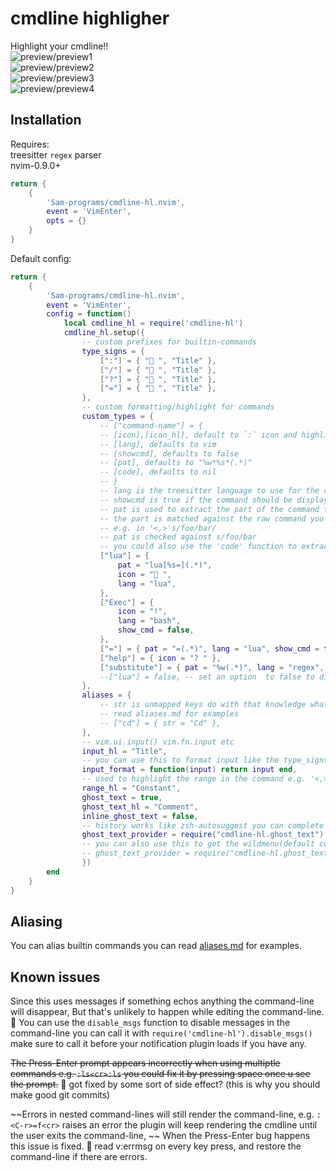 # cmdline highligher
Highlight your cmdline!!  
![preview/preview1](preview/preview1.png)  
![preview/preview2](preview/preview2.png)  
![preview/preview3](preview/preview3.png)  
![preview/preview4](preview/preview4.png)  
## Installation
Requires:   
treesitter `regex` parser  
nvim-0.9.0+
```lua
return {
    {
        'Sam-programs/cmdline-hl.nvim',
        event = 'VimEnter',
        opts = {}
    }
}
```
Default config:
```lua
return {
    {
        'Sam-programs/cmdline-hl.nvim',
        event = 'VimEnter',
        config = function()
            local cmdline_hl = require('cmdline-hl')
            cmdline_hl.setup({
                -- custom prefixes for builtin-commands
                type_signs = {
                    [":"] = { " ", "Title" },
                    ["/"] = { " ", "Title" },
                    ["?"] = { " ", "Title" },
                    ["="] = { " ", "Title" },
                },
                -- custom formatting/highlight for commands
                custom_types = {
                    -- ["command-name"] = {
                    -- [icon],[icon_hl], default to `:` icon and highlight
                    -- [lang], defaults to vim
                    -- [showcmd], defaults to false
                    -- [pat], defaults to "%w*%s*(.*)"
                    -- [code], defaults to nil
                    -- }
                    -- lang is the treesitter language to use for the commands
                    -- showcmd is true if the command should be displayed or to only show the icon
                    -- pat is used to extract the part of the command that needs highlighting
                    -- the part is matched against the raw command you don't need to worry about ranges
                    -- e.g. in '<,>'s/foo/bar/
                    -- pat is checked against s/foo/bar
                    -- you could also use the 'code' function to extract the part that needs highlighting
                    ["lua"] = {
                        pat = "lua[%s=](.*)",
                        icon = " ",
                        lang = "lua",
                    },
                    ["Exec"] = {
                        icon = "!",
                        lang = "bash",
                        show_cmd = false,
                    },
                    ["="] = { pat = "=(.*)", lang = "lua", show_cmd = true },
                    ["help"] = { icon = "? " },
                    ["substitute"] = { pat = "%w(.*)", lang = "regex", show_cmd = true },
                    --["lua"] = false, -- set an option  to false to disable it
                },
                aliases = {
                    -- str is unmapped keys do with that knowledge what you will
                    -- read aliases.md for examples
                    -- ["cd"] = { str = "Cd" },
                },
                -- vim.ui.input() vim.fn.input etc
                input_hl = "Title",
                -- you can use this to format input like the type_signs table
                input_format = function(input) return input end,
                -- used to highlight the range in the command e.g. '<,>' in '<,>'s
                range_hl = "Constant",
                ghost_text = true,
                ghost_text_hl = "Comment",
                inline_ghost_text = false,
                -- history works like zsh-autosuggest you can complete it by pressing <up>
                ghost_text_provider = require("cmdline-hl.ghost_text").history,
                -- you can also use this to get the wildmenu(default completion)'s suggestion
                -- ghost_text_provider = require("cmdline-hl.ghost_text").history,
                })
        end
    }
}
```
## Aliasing
You can alias builtin commands you can read [aliases.md](/aliases.md) for examples.

## Known issues
Since this uses messages if something echos anything the command-line will disappear, But that's unlikely to happen while editing the command-line. 
🔨 You can use the `disable_msgs` function to disable messages in the command-line you can call it with `require('cmdline-hl').disable_msgs()` make sure to call it before your notification plugin loads if you have any.

~~The Press-Enter prompt appears incorrectly when using multiptle commands e.g. `:ls<cr>:ls` you could fix it by pressing space once u see the prompt.~~
🔨 got fixed by some sort of side effect? (this is why you should make good git commits)

~~Errors in nested command-lines will still render the command-line, e.g. `:<C-r>=f<cr>` raises an error the plugin will keep rendering the cmdline until the user exits the command-line, ~~ 
When the Press-Enter bug happens this issue is fixed.
🔨 read v:errmsg on every key press, and restore the command-line if there are errors.
